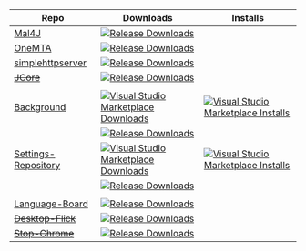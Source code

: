 
|Repo|Downloads|Installs|
|---|---|---|
|[Mal4J](https://github.com/KatsuteDev/Mal4J)|[![Release Downloads](https://img.shields.io/github/downloads/KatsuteDev/Mal4J/total?style=flat-square&logo=github&label=GitHub&labelColor=444D56&color=34D058)](https://github.com/KatsuteDev/Mal4J/releases)||
|[OneMTA](https://github.com/KatsuteDev/OneMTA)|[![Release Downloads](https://img.shields.io/github/downloads/KatsuteDev/OneMTA/total?style=flat-square&logo=github&label=GitHub&labelColor=444D56&color=34D058)](https://github.com/KatsuteDev/OneMTA/releases)||
|[simplehttpserver](https://github.com/KatsuteDev/simplehttpserver)|[![Release Downloads](https://img.shields.io/github/downloads/KatsuteDev/simplehttpserver/total?style=flat-square&logo=github&label=GitHub&labelColor=444D56&color=34D058)](https://github.com/KatsuteDev/simplehttpserver/releases)||
|[~~JCore~~](https://github.com/KatsuteDev/JCore)|[![Release Downloads](https://img.shields.io/github/downloads/KatsuteDev/JCore/total?style=flat-square&logo=github&label=GitHub&labelColor=444D56&color=34D058)](https://github.com/KatsuteDev/JCore/releases)||
||
|[Background](https://github.com/KatsuteDev/Background)|[![Visual Studio Marketplace Downloads](https://img.shields.io/visual-studio-marketplace/d/katsute.code-background?style=flat-square&logo=visualstudiocode&label=Visual+Studio+Marketplace&labelColor=252526&color=0098FF)](https://marketplace.visualstudio.com/items?itemName=katsute.code-background)|[![Visual Studio Marketplace Installs](https://img.shields.io/visual-studio-marketplace/i/katsute.code-background?style=flat-square&logo=visualstudiocode&label=Visual+Studio+Marketplace&labelColor=252526&color=0098FF)](https://marketplace.visualstudio.com/items?itemName=katsute.code-background)|
||[![Release Downloads](https://img.shields.io/github/downloads/KatsuteDev/Background/total?style=flat-square&logo=github&label=GitHub&labelColor=444D56&color=34D058)](https://github.com/KatsuteDev/Background/releases)||
|[Settings-Repository](https://github.com/KatsuteDev/Settings-Repository)|[![Visual Studio Marketplace Downloads](https://img.shields.io/visual-studio-marketplace/d/katsute.settings-repository?style=flat-square&logo=visualstudiocode&label=Visual+Studio+Marketplace&labelColor=252526&color=0098FF)](https://marketplace.visualstudio.com/items?itemName=katsute.settings-repository)|[![Visual Studio Marketplace Installs](https://img.shields.io/visual-studio-marketplace/i/katsute.settings-repository?style=flat-square&logo=visualstudiocode&label=Visual+Studio+Marketplace&labelColor=252526&color=0098FF)](https://marketplace.visualstudio.com/items?itemName=katsute.settings-repository)|
||[![Release Downloads](https://img.shields.io/github/downloads/KatsuteDev/Settings-Repository/total?style=flat-square&logo=github&label=GitHub&labelColor=444D56&color=34D058)](https://github.com/KatsuteDev/Settings-Repository/releases)||
||
|[Language-Board](https://github.com/KatsuteDev/Language-Board)|[![Release Downloads](https://img.shields.io/github/downloads/KatsuteDev/Language-Board/total?style=flat-square&logo=github&label=GitHub&labelColor=444D56&color=34D058)](https://github.com/KatsuteDev/Language-Board/releases)||
|[~~Desktop-Flick~~](https://github.com/KatsuteDev/Desktop-Flick)|[![Release Downloads](https://img.shields.io/github/downloads/KatsuteDev/Desktop-Flick/total?style=flat-square&logo=github&label=GitHub&labelColor=444D56&color=34D058)](https://github.com/KatsuteDev/Desktop-Flick/releases)||
|[~~Stop-Chrome~~](https://github.com/KatsuteDev/Stop-Chrome)|[![Release Downloads](https://img.shields.io/github/downloads/KatsuteDev/Stop-Chrome/total?style=flat-square&logo=github&label=GitHub&labelColor=444D56&color=34D058)](https://github.com/KatsuteDev/Stop-Chrome/releases)||
